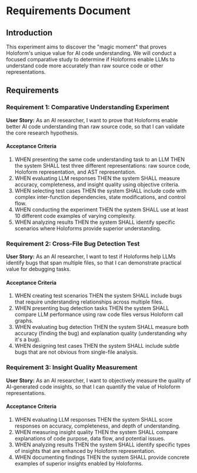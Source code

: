# Requirements Document

## Introduction

This experiment aims to discover the "magic moment" that proves Holoform's unique value for AI code understanding. We will conduct a focused comparative study to determine if Holoforms enable LLMs to understand code more accurately than raw source code or other representations.

## Requirements

### Requirement 1: Comparative Understanding Experiment

**User Story:** As an AI researcher, I want to prove that Holoforms enable better AI code understanding than raw source code, so that I can validate the core research hypothesis.

#### Acceptance Criteria

1. WHEN presenting the same code understanding task to an LLM THEN the system SHALL test three different representations: raw source code, Holoform representation, and AST representation.
2. WHEN evaluating LLM responses THEN the system SHALL measure accuracy, completeness, and insight quality using objective criteria.
3. WHEN selecting test cases THEN the system SHALL include code with complex inter-function dependencies, state modifications, and control flow.
4. WHEN conducting the experiment THEN the system SHALL use at least 10 different code examples of varying complexity.
5. WHEN analyzing results THEN the system SHALL identify specific scenarios where Holoforms provide superior understanding.

### Requirement 2: Cross-File Bug Detection Test

**User Story:** As an AI researcher, I want to test if Holoforms help LLMs identify bugs that span multiple files, so that I can demonstrate practical value for debugging tasks.

#### Acceptance Criteria

1. WHEN creating test scenarios THEN the system SHALL include bugs that require understanding relationships across multiple files.
2. WHEN presenting bug detection tasks THEN the system SHALL compare LLM performance using raw code files versus Holoform call graphs.
3. WHEN evaluating bug detection THEN the system SHALL measure both accuracy (finding the bug) and explanation quality (understanding why it's a bug).
4. WHEN designing test cases THEN the system SHALL include subtle bugs that are not obvious from single-file analysis.

### Requirement 3: Insight Quality Measurement

**User Story:** As an AI researcher, I want to objectively measure the quality of AI-generated code insights, so that I can quantify the value of Holoform representations.

#### Acceptance Criteria

1. WHEN evaluating LLM responses THEN the system SHALL score responses on accuracy, completeness, and depth of understanding.
2. WHEN measuring insight quality THEN the system SHALL compare explanations of code purpose, data flow, and potential issues.
3. WHEN analyzing results THEN the system SHALL identify specific types of insights that are enhanced by Holoform representation.
4. WHEN documenting findings THEN the system SHALL provide concrete examples of superior insights enabled by Holoforms.